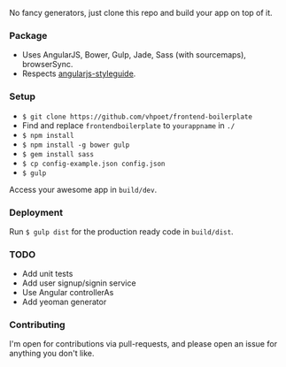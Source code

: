 No fancy generators, just clone this repo and build your app on top of it.

### Package

- Uses AngularJS, Bower, Gulp, Jade, Sass (with sourcemaps), browserSync. 
- Respects [angularjs-styleguide](https://github.com/johnpapa/angularjs-styleguide).

### Setup

- `$ git clone https://github.com/vhpoet/frontend-boilerplate`
- Find and replace `frontendboilerplate` to `yourappname` in `./`
- `$ npm install`
- `$ npm install -g bower gulp`
- `$ gem install sass`
- `$ cp config-example.json config.json`
- `$ gulp`

Access your awesome app in `build/dev`.

### Deployment

Run `$ gulp dist` for the production ready code in `build/dist`.

### TODO

- Add unit tests
- Add user signup/signin service
- Use Angular controllerAs 
- Add yeoman generator

### Contributing

I'm open for contributions via pull-requests, and please open an issue for anything you don't like.
